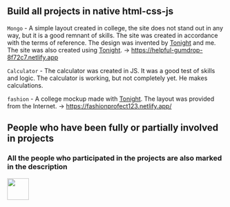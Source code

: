## Build all projects in native html-css-js

`Mongo` - A simple layout created in college, the site does not stand out in any way, but it is a good remnant of skills. The site was created in accordance with the terms of reference. The design was invented by <a href="https://github.com/Tonight11">Tonight</a> and me. The site was also created using <a href="https://github.com/Tonight11">Tonight</a>.  -> https://helpful-gumdrop-8f72c7.netlify.app


`Calculator` - The calculator was created in JS. It was a good test of skills and logic. The calculator is working, but not completely yet. He makes calculations.


`fashion` - A college mockup made with <a href="https://github.com/Tonight11">Tonight</a>. The layout was provided from the Internet. -> 
https://fashionprofect123.netlify.app/


## People who have been fully or partially involved in projects
### All the people who participated in the projects are also marked in the description

<a href="https://github.com/Tonight11">
  <img width="50px" src="https://avatars.githubusercontent.com/u/64700669?v=4"/>
</a>
